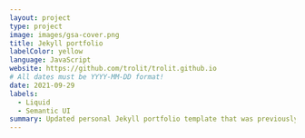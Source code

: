 ```yaml
---
layout: project
type: project
image: images/gsa-cover.png
title: Jekyll portfolio
labelColor: yellow
language: JavaScript
website: https://github.com/trolit/trolit.github.io
# All dates must be YYYY-MM-DD format!
date: 2021-09-29
labels:
  - Liquid
  - Semantic UI
summary: Updated personal Jekyll portfolio template that was previously created from TechFolios template in 2020.
---
```


